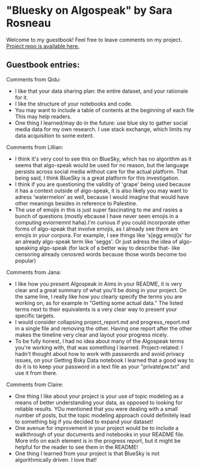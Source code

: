 # "Bluesky on Algospeak" by Sara Rosneau
Welcome to my guestbook! Feel free to leave comments on my project.  
[Project repo is available here.](https://github.com/Data-Science-for-Linguists-2025/Algospeak-on-Bluesky)

## Guestbook entries:

Comments from Qidu:
- I like that your data sharing plan: the entire dataset, and your rationale for it.
- I like the structure of your notebooks and code.
- You may want to include a table of contents at the beginning of each file 
    This may help readers.
- One thing I learned/may do in the future: use blue sky to gather social media data for my own research. I use 
    stack exchange, which limits my data acquisition to some extent. 

Comments from Lillian:
- I think it's very cool to see this on BlueSky, which has no algorithm as it seems that algo-speak would be used for no reason, but the language persists across social media without care for the actual platform. That being said, I think BlueSky is a great platform for this investigation.
- I think if you are questioning the validity of 'grape' being used because it has a context outside of algo-speak, it is also likely you may want to adress 'watermelon' as well, because I would imagine that would have other meanings besides in reference to Palestine.
- The use of emojis in this is just super fascinating to me and rasies a bunch of questions (mostly ebcause I have never seen emojis in a computing eviornemnt haha).I'm curious if you could incorporate other forms of algo-speak that involve emojis, as I already see there are emojis in your corpora. For example, I see things like 's[egg emoji]s' for an already algo-speak term like 'seggs'. Or just adress the idea of algo-speaking algo-speak (for lack of a better way to describe that- like censoring already cenosred words because those words become too popular)

Comments from Jana:
- I like how you present Algospeak in Aims in your README, it is very clear and a great summary of what you'll be doing in your project. On the same line, I really like how you clearly specify the terms you are working on, as for example in "Getting some actual data." The listed terms next to their equivalents is a very clear way to present your specific targets. 
- I would consider collapsing project_report.md and progress_report.md in a single file and removing the other. Having one report after the other makes the timeline very clear and layout your progress nicely.
- To be fully honest, I had no idea about many of the Algospeak terms you're working with, that was something I learned. Project-related: I hadn't thought about how to work with passwords and avoid privacy issues, on your Getting Bsky Data notebook I learned that a good way to do it is to keep your password in a text file as your "private\pw.txt" and use it from there.

Comments from Claire:
- One thing I like about your project is your use of topic modeling as a means of better understanding your data, as opposed to looking for reliable results. YOu mentioned that you were dealing with a small number of posts, but the topic modeling approach could definitely lead to something big if you decided to expand your dataset!
- One avenue for improvement in your project would be to include a walkthrough of your documents and notebooks in your README file. More info on each element is in the progress report, but it might be helpful for the reader to see them in the README!
- One thing I learned from your project is that BlueSky is not algorithmically driven. I love that!